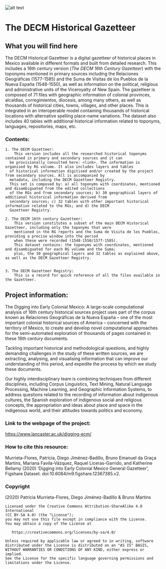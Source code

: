 ![alt text](https://www.lancaster.ac.uk/digging-ecm/wp-content/uploads/2018/04/Logo-sticky-header-345.png  "Digging into Early Colonial Mexico Logo")
# The DECM Historical Gazetteer

## What you will find here
The DECM Historical Gazetteer is a digital gazetteer of historical places in Mexico available in different formats and built from detailed research. This includes a 16th century version (*The DECM 16th Century Gazetteer*) with the toponyms mentioned in primary sources including the Relaciones Geográficas (1577-1585) and the Suma de Visitas de los Pueblos de la Nueva España (1548-1550), as well as information on the political, religious and administrative units of the Viceroyalty of New Spain. 
The gazetteer is composed of 71 files with geographic information of colonial provinces, alcaldias, corregimientos, diocesis, among many others, as well as thousands of historical cities, towns, villages, and other places. This is integrated in an interoperable model containing thousands of historical locations with alternative spelling place-name variations. The dataset also includes 40 tables with additional historical information related to toponyms, languages, repositories, maps, etc.

### Contents:
``` 
1. The DECM Gazetteer: 
	This version includes all the researched historical toponyms contained in primary and secondary sources and it can 
  be provisionally consulted here: <link>. The information is organised by RG volume. It also includes layers and tables 
  of historical information digitised and/or created by the project from secondary sources. All is accompanied by 
  metadata, including the DECM Gazetteer Registry. 
  This set is composed by: a) all toponyms with coordinates, mentioned and disambiguated from the edited collections 
  of the RGs and from secondary sources; b) 30 geographical layers of additional historical information derived from 
  secondary sources; c) 32 tables with other important historical information related to the RGs; and d) the DECM 
  Gazetteer Registry.
  
2. The DECM 16th century Gazetteer:
	This version constitutes a subset of the main DECM Historical Gazetteer, including only the toponyms that were 
	mentioned in the RG reports and the Suma de Visita de los Pueblos, providing a precise window into the period 
	when these were recorded (1548-1550/1577-1585). 
	This dataset contains: the toponyms with coordinates, mentioned and disambiguated for each RG volume and the Suma; 
	plus, the 30 geographical layers and 32 tables as explained above, as well as the DECM Gazetteer Registry. 


3. The DECM Gazetteer Registry:
	This is a record for quick reference of all the files available in the Gazetteer.

``` 

## Project information: 
The Digging into Early Colonial Mexico: A large-scale computational analysis of 16th century historical sources project uses part of the corpus known as Relaciones Geográficas de la Nueva España – one of the most important colonial historical sources of America – concerned with the territory of Mexico, to create and develop novel computational approaches for the semi-automated exploration of thousands of pages contained in these 16th century documents.

Tackling important historical and methodological questions, and highly demanding challenges in the study of these written sources, we are extracting, analysing, and visualising information that can improve our understanding of this period, and expedite the process by which we study these documents.

Our highly interdisciplinary team is combining techniques from different disciplines, including Corpus Linguistics, Text Mining, Natural Language Processing, Machine Learning, and Geographic Information Systems, to address questions related to the recording of information about indigenous cultures, the Spanish exploration of indigenous social and religious concepts, the appropriation and ideas about place and space in the indigenous world, and their attitudes towards politics and economy. 

### Link to the webpage of the project: 
https://www.lancaster.ac.uk/digging-ecm/

### How to cite this resource: 
Murrieta-Flores, Patricia, Diego Jiménez-Badillo, Bruno Emanuel da Graça Martins, Mariana Favila-Vázquez, Raquel Liceras-Garrido, and Katherine Bellamy (2020) ‘Digging into Early Colonial Mexico General Gazetteer’, Figshare Dataset. doi:10.6084/m9.figshare.12367385.v2.

### Copyright
(2020) Patricia Murrieta-Flores, Diego Jiménez-Badillo & Bruno Martins
``` 
Licensed under the Creative Commons Attribution-ShareAlike 4.0 International 
(CC BY-SA 4.0) (the "License");
you may not use this file except in compliance with the License.
You may obtain a copy of the License at

   https://creativecommons.org/licenses/by-sa/4.0/

Unless required by applicable law or agreed to in writing, software
distributed under the License is distributed on an "AS IS" BASIS,
WITHOUT WARRANTIES OR CONDITIONS OF ANY KIND, either express or implied.
See the License for the specific language governing permissions and
limitations under the License.
``` 


